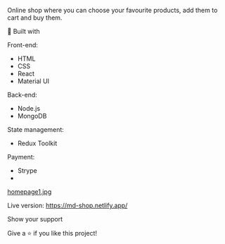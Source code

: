 
Online shop where you can choose your favourite products, add them to cart and buy them.

👷 Built with 

Front-end:
- HTML
- CSS
- React
- Material UI

Back-end:
- Node.js
- MongoDB

State management:
- Redux Toolkit

Payment:
- Strype
- 
[homepage1.jpg](https://postimg.cc/3kcDFgDn)

Live version: https://md-shop.netlify.app/

Show your support

Give a ⭐ if you like this project!
